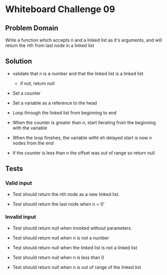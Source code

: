 # Whiteboard Challenge 09

  ## Problem Domain
  
  Write a function which accepts n and a linked list as it's arguments, and will return the nth from last node in a linked list

 
  ## Solution

  - validate that n is a number and that the linked list is a linked list

    - if not, return null

  - Set a counter

  - Set a variable as a reference to the head

  - Loop through the linked list from beginning to end

  - When the counter is greater than n, start iterating from the beginning with the variable

  - When the loop finishes, the variable witht eh delayed start is now n nodes from the end

  - if the counter is less than n the offset was out of range so return null 
  
  
  ## Tests
  
  ### Valid input
     
  - Test should return the nth node as a new linked list.
 
  - Test should return the last node when n = 0'



  ### Invalid input

  - Test should return null when invoked without parameters. 

  - Test should return null when n is not a number

  - Test should return null when the linked list is not a linked list

  - Test should return null when n is less than 0

  - Test should return null when n is out of range of the linked list
   
    